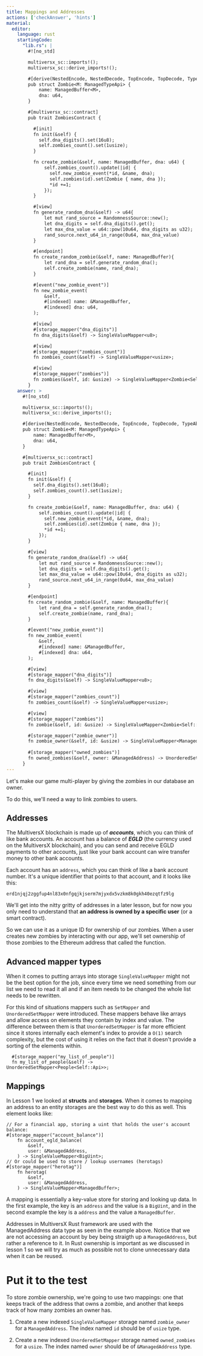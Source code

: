 ```yaml
---
title: Mappings and Addresses
actions: ['checkAnswer', 'hints']
material:
  editor:
    language: rust
    startingCode:
      "lib.rs": |
        #![no_std]

        multiversx_sc::imports!();
        multiversx_sc::derive_imports!();

        #[derive(NestedEncode, NestedDecode, TopEncode, TopDecode, TypeAbi)]
        pub struct Zombie<M: ManagedTypeApi> {
            name: ManagedBuffer<M>,
            dna: u64,
        }

        #[multiversx_sc::contract]
        pub trait ZombiesContract {

          #[init]
          fn init(&self) {
            self.dna_digits().set(16u8);
            self.zombies_count().set(1usize);
          }

          fn create_zombie(&self, name: ManagedBuffer, dna: u64) {
              self.zombies_count().update(|id| {
                self.new_zombie_event(*id, &name, dna);
                self.zombies(id).set(Zombie { name, dna });
                *id +=1;
              });
          }

          #[view]
          fn generate_random_dna(&self) -> u64{
              let mut rand_source = RandomnessSource::new();
              let dna_digits = self.dna_digits().get();
              let max_dna_value = u64::pow(10u64, dna_digits as u32);
              rand_source.next_u64_in_range(0u64, max_dna_value)
          }

          #[endpoint]
          fn create_random_zombie(&self, name: ManagedBuffer){
              let rand_dna = self.generate_random_dna();
              self.create_zombie(name, rand_dna);
          }

          #[event("new_zombie_event")]
          fn new_zombie_event(
              &self, 
              #[indexed] name: &ManagedBuffer, 
              #[indexed] dna: u64,
          );

          #[view]
          #[storage_mapper("dna_digits")]
          fn dna_digits(&self) -> SingleValueMapper<u8>;

          #[view]
          #[storage_mapper("zombies_count")]
          fn zombies_count(&self) -> SingleValueMapper<usize>;

          #[view]
          #[storage_mapper("zombies")]
          fn zombies(&self, id: &usize) -> SingleValueMapper<Zombie<Self::Api>>;
        }
    answer: >
      #![no_std]

      multiversx_sc::imports!();
      multiversx_sc::derive_imports!();

      #[derive(NestedEncode, NestedDecode, TopEncode, TopDecode, TypeAbi)]
      pub struct Zombie<M: ManagedTypeApi> {
          name: ManagedBuffer<M>,
          dna: u64,
      }

      #[multiversx_sc::contract]
      pub trait ZombiesContract {

        #[init]
        fn init(&self) {
          self.dna_digits().set(16u8);
          self.zombies_count().set(1usize);
        }

        fn create_zombie(&self, name: ManagedBuffer, dna: u64) {
            self.zombies_count().update(|id| {
              self.new_zombie_event(*id, &name, dna);
              self.zombies(id).set(Zombie { name, dna });
              *id +=1;
            });
        }

        #[view]
        fn generate_random_dna(&self) -> u64{
            let mut rand_source = RandomnessSource::new();
            let dna_digits = self.dna_digits().get();
            let max_dna_value = u64::pow(10u64, dna_digits as u32);
            rand_source.next_u64_in_range(0u64, max_dna_value)
        }

        #[endpoint]
        fn create_random_zombie(&self, name: ManagedBuffer){
            let rand_dna = self.generate_random_dna();
            self.create_zombie(name, rand_dna);
        }

        #[event("new_zombie_event")]
        fn new_zombie_event(
            &self, 
            #[indexed] name: &ManagedBuffer, 
            #[indexed] dna: u64,
        );

        #[view]
        #[storage_mapper("dna_digits")]
        fn dna_digits(&self) -> SingleValueMapper<u8>;

        #[view]
        #[storage_mapper("zombies_count")]
        fn zombies_count(&self) -> SingleValueMapper<usize>;

        #[view]
        #[storage_mapper("zombies")]
        fn zombie(&self, id: &usize) -> SingleValueMapper<Zombie<Self::Api>>;

        #[storage_mapper("zombie_owner")]
        fn zombie_owner(&self, id: &usize) -> SingleValueMapper<ManagedAddress>;
        
        #[storage_mapper("owned_zombies")]
        fn owned_zombies(&self, owner: &ManagedAddress) -> UnorderedSetMapper<usize>;
      }
---
```


Let's make our game multi-player by giving the zombies in our database an owner.

To do this, we'll need a way to link zombies to users.

## Addresses

The MultiversX blockchain is made up of **_accounts_**, which you can think of like bank accounts. An account has a balance of **_EGLD_** (the currency used on the MultiversX blockchain), and you can send and receive EGLD payments to other accounts, just like your bank account can wire transfer money to other bank accounts.

Each account has an `address`, which you can think of like a bank account number. It's a unique identifier that points to that account, and it looks like this:

`erd1njqj2zggfup4nl83x0nfgqjkjserm7mjyxdx5vzkm8k0gkh40ezqtfz9lg`

We'll get into the nitty gritty of addresses in a later lesson, but for now you only need to understand that **an address is owned by a specific user** (or a smart contract).

So we can use it as a unique ID for ownership of our zombies. When a user creates new zombies by interacting with our app, we'll set ownership of those zombies to the Ethereum address that called the function.

## Advanced mapper types

When it comes to putting arrays into storage `SingleValueMapper` might not be the best option for the job, since every time we need something from our list we need to read it all and if an item needs to be changed the whole list needs to be rewritten.

For this kind of situations mappers such as `SetMapper` and `UnorderedSetMapper` were introduced. These mappers behave like arrays and allow access on elements they contain by index and value. The difference between them is that `UnorderedSetMapper` is far more efficient since it stores internally each element's index to provide a `O(1)` search complexity, but the cost of using it relies on the fact that it doesn't provide a sorting of the elements within.

```
  #[storage_mapper("my_list_of_people")]
  fn my_list_of_people(&self) -> UnorderedSetMapper<People<Self::Api>>;
```

## Mappings

In Lesson 1 we looked at **structs** and **storages**. When it comes to mapping an address to an entity storages are the best way to do this as well.
This element looks like:

```
// For a financial app, storing a uint that holds the user's account balance:
#[storage_mapper("account_balance")]
    fn account_egld_balance(
        &self,
        user: &ManagedAddress,
    ) -> SingleValueMapper<BigUint>;
// Or could be used to store / lookup usernames (herotags)
#[storage_mapper("herotag")]
    fn herotag(
        &self,
        user: &ManagedAddress,
    ) -> SingleValueMapper<ManagedBuffer>;
```

A mapping is essentially a key-value store for storing and looking up data. In the first example, the key is an `address` and the value is a `BigUint`, and in the second example the key is a `address` and the value a `ManagedBuffer`.

Addresses in MultiversX Rust framework are used with the ManagedAddress data type as seen in the example above. Notice that we are not accessing an account by bey being straigth up a `ManagedAddress`, but rather a reference to it. In Rust ownership is important as we discussed in lesson 1 so we will try as much as possible not to clone unnecessary data when it can be reused.

# Put it to the test

To store zombie ownership, we're going to use two mappings: one that keeps track of the address that owns a zombie, and another that keeps track of how many zombies an owner has.

1. Create a new indexed `SingleValueMapper` storage named `zombie_owner` for a `ManagedAddress`. The index named `id` should be of `usize` type.
   
2. Create a new indexed `UnorderedSetMapper` storage named `owned_zombies` for a `usize`. The index named `owner` should be of `&ManagedAddress` type.
